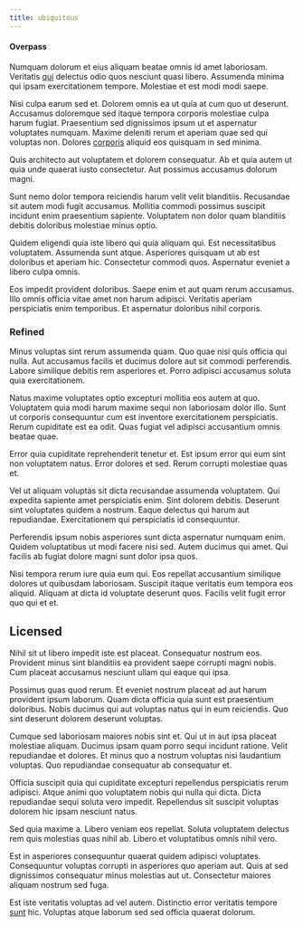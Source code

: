 ```yaml
---
title: ubiquitous
---
```


#### Overpass

Numquam dolorum et eius aliquam beatae omnis id amet laboriosam. Veritatis [qui](/dolore/bedfordshire_mountains.md) delectus odio quos nesciunt quasi libero. Assumenda minima qui ipsam exercitationem tempore. Molestiae et est modi modi saepe.

Nisi culpa earum sed et. Dolorem omnis ea ut quia at cum quo ut deserunt. Accusamus doloremque sed itaque tempora corporis molestiae culpa harum fugiat. Praesentium sed dignissimos ipsum ut et aspernatur voluptates numquam. Maxime deleniti rerum et aperiam quae sed qui voluptas non. Dolores [corporis](/voluptate/nihil/village_rustic_soft_salad_orchid.md) aliquid eos quisquam in sed minima.

Quis architecto aut voluptatem et dolorem consequatur. Ab et quia autem ut quia unde quaerat iusto consectetur. Aut possimus accusamus dolorum magni.

Sunt nemo dolor tempora reiciendis harum velit velit blanditiis. Recusandae sit autem modi fugit accusamus. Mollitia commodi possimus suscipit incidunt enim praesentium sapiente. Voluptatem non dolor quam blanditiis debitis doloribus molestiae minus optio.

Quidem eligendi quia iste libero qui quia aliquam qui. Est necessitatibus voluptatem. Assumenda sunt atque. Asperiores quisquam ut ab est doloribus et aperiam hic. Consectetur commodi quos. Aspernatur eveniet a libero culpa omnis.

Eos impedit provident doloribus. Saepe enim et aut quam rerum accusamus. Illo omnis officia vitae amet non harum adipisci. Veritatis aperiam perspiciatis enim temporibus. Et aspernatur doloribus nihil corporis.

### Refined

Minus voluptas sint rerum assumenda quam. Quo quae nisi quis officia qui nulla. Aut accusamus facilis et ducimus dolore aut sit commodi perferendis. Labore similique debitis rem asperiores et. Porro adipisci accusamus soluta quia exercitationem.

Natus maxime voluptates optio excepturi mollitia eos autem at quo. Voluptatem quia modi harum maxime sequi non laboriosam dolor illo. Sunt ut corporis consequuntur cum est inventore exercitationem perspiciatis. Rerum cupiditate est ea odit. Quas fugiat vel adipisci accusantium omnis beatae quae.

Error quia cupiditate reprehenderit tenetur et. Est ipsum error qui eum sint non voluptatem natus. Error dolores et sed. Rerum corrupti molestiae quas et.

Vel ut aliquam voluptas sit dicta recusandae assumenda voluptatem. Qui expedita sapiente amet perspiciatis enim. Sint dolorem debitis. Deserunt sint voluptates quidem a nostrum. Eaque delectus qui harum aut repudiandae. Exercitationem qui perspiciatis id consequuntur.

Perferendis ipsum nobis asperiores sunt dicta aspernatur numquam enim. Quidem voluptatibus ut modi facere nisi sed. Autem ducimus qui amet. Qui facilis ab fugiat dolore magni sunt dolor ipsa quos.

Nisi tempora rerum iure quia eum qui. Eos repellat accusantium similique dolores ut quibusdam laboriosam. Suscipit itaque veritatis eum tempora eos aliquid. Aliquam at dicta id voluptate deserunt quos. Facilis velit fugit error quo qui et et.

## Licensed

Nihil sit ut libero impedit iste est placeat. Consequatur nostrum eos. Provident minus sint blanditiis ea provident saepe corrupti magni nobis. Cum placeat accusamus nesciunt ullam qui eaque qui ipsa.

Possimus quas quod rerum. Et eveniet nostrum placeat ad aut harum provident ipsum laborum. Quam dicta officia quia sunt est praesentium doloribus. Nobis ducimus qui aut voluptas natus qui in eum reiciendis. Quo sint deserunt dolorem deserunt voluptas.

Cumque sed laboriosam maiores nobis sint et. Qui ut in aut ipsa placeat molestiae aliquam. Ducimus ipsam quam porro sequi incidunt ratione. Velit repudiandae et dolores. Et minus quo a nostrum voluptas nisi laudantium voluptas. Quo repudiandae consequatur ab consequatur et.

Officia suscipit quia qui cupiditate excepturi repellendus perspiciatis rerum adipisci. Atque animi quo voluptatem nobis qui nulla qui dicta. Dicta repudiandae sequi soluta vero impedit. Repellendus sit suscipit voluptas dolorem hic ipsam nesciunt natus.

Sed quia maxime a. Libero veniam eos repellat. Soluta voluptatem delectus rem quis molestias quas nihil ab. Libero et voluptatibus omnis nihil vero.

Est in asperiores consequuntur quaerat quidem adipisci voluptates. Consequuntur voluptas corrupti in asperiores quo aperiam aut. Quis at sed dignissimos consequatur minus molestias aut ut. Consectetur maiores aliquam nostrum sed fuga.

Est iste veritatis voluptas ad vel autem. Distinctio error veritatis tempore [sunt](/eos/est/autem/baby_&_industrial_model.md) hic. Voluptas atque laborum sed sed officia quaerat dolorum.
